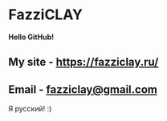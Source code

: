 # FazziCLAY
**Hello GitHub!**
## My site - https://fazziclay.ru/
## Email   - fazziclay@gmail.com

Я русский! :)
